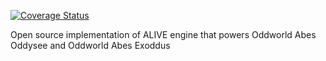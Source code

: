 [![Coverage Status](https://coveralls.io/repos/paulsapps/alive/badge.svg)](https://coveralls.io/r/paulsapps/alive)

Open source implementation of ALIVE engine that powers Oddworld Abes Oddysee and Oddworld Abes Exoddus
